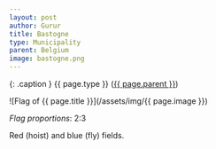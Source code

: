 ```yaml
---
layout: post
author: Gurur
title: Bastogne
type: Municipality
parent: Belgium
image: bastogne.png
---
```

{: .caption }
{{ page.type }} ([{{ page.parent }}](/2019/03/14/belgium.html))

![Flag of {{ page.title }}](/assets/img/{{ page.image }})

*Flag proportions*: 2:3

Red (hoist) and blue (fly) fields.